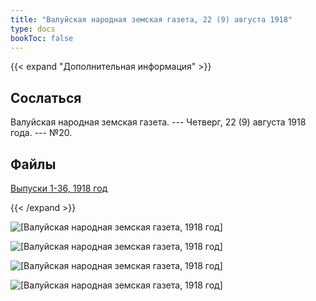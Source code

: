 ```yaml
---
title: "Валуйская народная земская газета, 22 (9) августа 1918"
type: docs
bookToc: false
---
```


{{< expand "Дополнительная информация" >}}
## Сослаться
Валуйская народная земская газета. --- Четверг, 22 (9) августа 1918 года. --- №20.

## Файлы
[Выпуски 1-36, 1918 год](https://www.dropbox.com/sh/y1y6ee755w9d7ne/AACn7mJSdbUS84WlRiocceIha?dl=0)

{{< /expand >}}

![[Валуйская народная земская газета, 1918 год]](/static/img/papers/1918_№20.jpg)

![[Валуйская народная земская газета, 1918 год]](/static/img/papers/1918_№20_p2.jpg)

![[Валуйская народная земская газета, 1918 год]](/static/img/papers/1918_№20_p3.jpg)

![[Валуйская народная земская газета, 1918 год]](/static/img/papers/1918_№20_p4.jpg)
